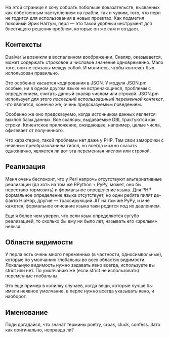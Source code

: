На этой странице я хочу собрать побольше доказательств, вызванных как
собственным наступлением на грабли, так и чужим, того, что перл не
годится для использования в новых проектах. Как подметил покойный
Эрик Наггум, перл — это такой удобный инструмент для блестящего
решения проблем, которые он же сам и создает.

## Контексты

Dualvar'ы возникли в воспаленном воображении. Скаляр, оказывается, может
содержать строковое и числовое значение одновременно. Мало того, они не
связаны между собой. И молитесь, чтобы контекст был использован
правильно.

Это особенно касается кодирования в JSON. У модуля JSON.pm особые, ни в
одном другом языке не встречающиеся, проблемы с определением, считать
данный скаляр числом или строкой. JSON.pm использует для этого
*последний использованный переменной контекст*, что является,
конечно же, очень предсказуемым поведением.

Особенно же оно предсказуемо, когда источником данных является выхлоп
базы данных. Все скаляры, выдаваемые DBI, трактуются как строки.
Клиентское приложение, ожидающее, например, целые числа, офигевает
от полученного.

Что характерно, такой проблемы нет даже у PHP. Там свои заморочки с
неявным преобразованием типов, но всегда можно сказать однозначно,
является ли вот эта переменная числом или строкой.

## Реализация

Меня очень беспокоит, что у Perl напрочь отсутствуют альтернативные
реализации (да хоть на том же RPython + PyPy, может, оно бы
перестало тормозить) и формальное определение языка. Для PHP
формальное определение языка отсутствует, но одни ребята пилят
де-факто HipHop, другие — трассирующий JIT на том же PyPy, и мне
кажется, формальное описание языка таки родится под их давлением.

Еще я более чем уверен, что если язык определяется сугубо реализацией,
то сколько бы ему ни было лет, называть его «зрелым» нельзя.

## Области видимости

У перла есть очень много переменных (в частности, односимвольные),
которые по умолчанию глобальны во всех областях видимости.
Локальную видимость нужно задавать явно всегда, используете вы
strict или нет. По умолчанию же (если strict не использовать) переменные
глобальны.

Это еще пример в копилку случаев, когда вещи, которые лучше бы имели
неявное умолчание, в перле нужно всегда указывать явно, и наоборот.

## Именование

Поди догадайся, что значат термины poetry, croak, cluck, confess. Зато
как оригинально, неправда ли?